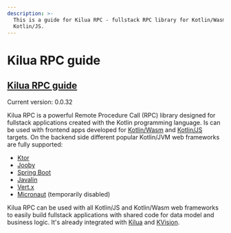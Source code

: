```yaml
---
description: >-
  This is a guide for Kilua RPC - fullstack RPC library for Kotlin/Wasm and
  Kotlin/JS.
---
```


# Kilua RPC guide

## [Kilua RPC guide](https://kilua.gitbook.io/kilua-rpc-guide/)

Current version: 0.0.32

Kilua RPC is a powerful Remote Procedure Call (RPC) library designed for fullstack applications created with the Kotlin programming language. Is can be used with frontend apps developed for [Kotlin/Wasm](https://kotlinlang.org/docs/wasm-overview.html) and [Kotlin/JS](https://kotlinlang.org/docs/js-overview.html) targets. On the backend side different popular Kotlin/JVM web frameworks are fully supported:

* [Ktor](https://ktor.io/)
* [Jooby](https://jooby.io)
* [Spring Boot](https://spring.io/projects/spring-boot)
* [Javalin](https://javalin.io)
* [Vert.x](https://vertx.io)
* [Micronaut](https://micronaut.io) (temporarily disabled)

Kilua RPC can be used with all Kotlin/JS and Kotlin/Wasm web frameworks to easily build fullstack applications with shared code for data model and business logic. It's already integrated with [Kilua](https://kilua.dev) and [KVision](https://kvision.io).
